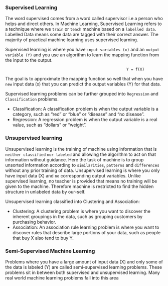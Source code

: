 ### Supervised Learning
The word supervised comes from a word called supervisor i.e a person who helps and direct others.
In Machine Learning, Supervised Learning refers to a technique where we `train` or `teach` machine based on a `labelled data`.
Labelled Data means some data are tagged with their correct answer.
The majority of practical machine learning uses supervised learning.

Supervised learning is where you have `input variables (x)` and an `output variable (Y)` and you use an algorithm to learn the mapping function
from the input to the output.

                                                          Y = f(X)

The goal is to approximate the mapping function so well that when you have `new` input data (x) that you can predict the output variables (Y) for that data.

Supervised learning problems can be further grouped into `Regression` and `Classification` problems.

* Classification: A classification problem is when the output variable is a category, such as “red” or “blue” or “disease” and “no disease”.
* Regression: A regression problem is when the output variable is a real value, such as “dollars” or “weight”.

### Unsupervised learning
Unsupervised learning is the training of machine using information that is `neither classified`
`nor labeled` and allowing the algorithm to act on that information without guidance. 
Here the task of machine is to group unsorted information according to `similarities`,
`patterns` and `differences` without any prior training of data.
Unsupervised learning is where you only have input data (X) and `no` corresponding output variables.
Unlike supervised learning, no teacher is provided that means no training will be given to the machine. 
Therefore machine is restricted to find the hidden structure in unlabeled data by our-self.

Unsupervised learning classified into Clustering and  Association:

* Clustering: A clustering problem is where you want to discover the inherent groupings in the data, 
such as grouping customers by purchasing behavior.
* Association: An association rule learning problem is where you want to discover rules that describe large portions of your data, 
such as people that buy X also tend to buy Y.

### Semi-Supervised Machine Learning

Problems where you have a large amount of input data (X) and only some of the data is labeled (Y) are called semi-supervised learning problems.
These problems sit in between both supervised and unsupervised learning.
Many real world machine learning problems fall into this area

